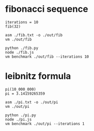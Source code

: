 # fibonacci sequence

```
iterations = 10
fib(32)
```

```
asm ./fib.txt -o ./out/fib
vm ./out/fib

python ./fib.py
node ./fib.js
vm benchmark ./out/fib --iterations 10
```

# leibnitz formula

```
pi(10_000_000)
pi = 3.14159265359
```
```
asm ./pi.txt -o ./out/pi
vm ./out/pi

python ./pi.py
node ./pi.js
vm benchmark ./out/pi --iterations 1
```
